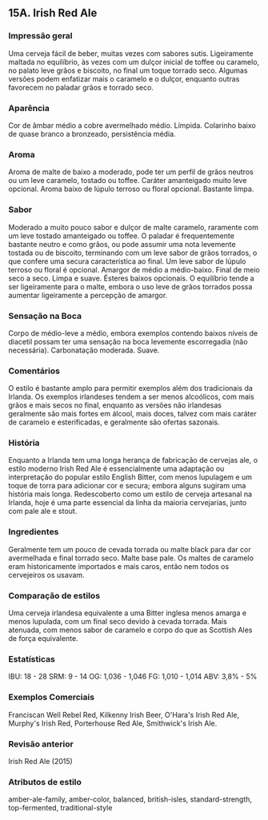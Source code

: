 ## 15A. Irish Red Ale

### Impressão geral

Uma cerveja fácil de beber, muitas vezes com sabores sutis. Ligeiramente maltada no equilíbrio, às vezes com um dulçor inicial de toffee ou caramelo, no palato leve grãos e biscoito, no final um toque torrado seco. Algumas versões podem enfatizar mais o caramelo e o dulçor, enquanto outras favorecem no paladar grãos e torrado seco.

### Aparência

Cor de âmbar médio a cobre avermelhado médio. Límpida. Colarinho baixo de quase branco a bronzeado, persistência média.

### Aroma

Aroma de malte de baixo a moderado, pode ter um perfil de grãos neutros ou um leve caramelo, tostado ou toffee. Caráter amanteigado muito leve opcional. Aroma baixo de lúpulo terroso ou floral opcional. Bastante limpa.

### Sabor

Moderado a muito pouco sabor e dulçor de malte caramelo, raramente com um leve tostado amanteigado ou toffee. O paladar é frequentemente bastante neutro e como grãos, ou pode assumir uma nota levemente tostada ou de biscoito, terminando com um leve sabor de grãos torrados, o que confere uma secura característica ao final. Um leve sabor de lúpulo terroso ou floral é opcional. Amargor de médio a médio-baixo. Final de meio seco a seco. Limpa e suave. Ésteres baixos opcionais. O equilíbrio tende a ser ligeiramente para o malte, embora o uso leve de grãos torrados possa aumentar ligeiramente a percepção de amargor.

### Sensação na Boca

Corpo de médio-leve a médio, embora exemplos contendo baixos níveis de diacetil possam ter uma sensação na boca levemente escorregadia (não necessária). Carbonatação moderada. Suave.

### Comentários

O estilo é bastante amplo para permitir exemplos além dos tradicionais da Irlanda. Os exemplos irlandeses tendem a ser menos alcoólicos, com mais grãos e mais secos no final, enquanto as versões não irlandesas geralmente são mais fortes em álcool, mais doces, talvez com mais caráter de caramelo e esterificadas, e geralmente são ofertas sazonais.

### História

Enquanto a Irlanda tem uma longa herança de fabricação de cervejas ale, o estilo moderno Irish Red Ale é essencialmente uma adaptação ou interpretação do popular estilo English Bitter, com menos lupulagem e um toque de torra para adicionar cor e secura; embora alguns sugiram uma história mais longa. Redescoberto como um estilo de cerveja artesanal na Irlanda, hoje é uma parte essencial da linha da maioria cervejarias, junto com pale ale e stout.

### Ingredientes

Geralmente tem um pouco de cevada torrada ou malte black para dar cor avermelhada e final torrado seco. Malte base pale. Os maltes de caramelo eram historicamente importados e mais caros, então nem todos os cervejeiros os usavam.

### Comparação de estilos

Uma cerveja irlandesa equivalente a uma Bitter inglesa menos amarga e menos lupulada, com um final seco devido à cevada torrada. Mais atenuada, com menos sabor de caramelo e corpo do que as Scottish Ales de força equivalente.

### Estatísticas

IBU: 18 - 28
SRM: 9 - 14
OG: 1,036 - 1,046
FG: 1,010 - 1,014
ABV: 3,8% - 5%

### Exemplos Comerciais

Franciscan Well Rebel Red, Kilkenny Irish Beer, O'Hara's Irish Red Ale, Murphy's Irish Red, Porterhouse Red Ale, Smithwick's Irish Ale.

### Revisão anterior

Irish Red Ale (2015)

### Atributos de estilo

amber-ale-family, amber-color, balanced, british-isles, standard-strength, top-fermented, traditional-style
